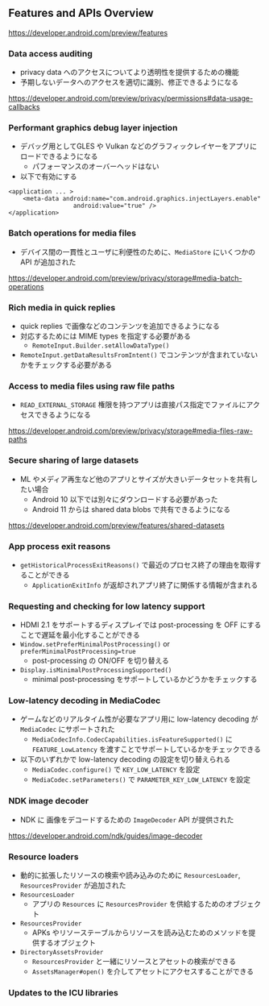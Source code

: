 ## Features and APIs Overview

https://developer.android.com/preview/features

### Data access auditing

* privacy data へのアクセスについてより透明性を提供するための機能
* 予期しないデータへのアクセスを適切に識別、修正できるようになる

https://developer.android.com/preview/privacy/permissions#data-usage-callbacks

### Performant graphics debug layer injection

* デバッグ用としてGLES や Vulkan などのグラフィックレイヤーをアプリにロードできるようになる
  * パフォーマンスのオーバーヘッドはない
* 以下で有効にする

```
<application ... >
    <meta-data android:name="com.android.graphics.injectLayers.enable"
                  android:value="true" />
</application>
```

### Batch operations for media files

* デバイス間の一貫性とユーザに利便性のために、`MediaStore` にいくつかの API が追加された

https://developer.android.com/preview/privacy/storage#media-batch-operations

### Rich media in quick replies

* quick replies で画像などのコンテンツを追加できるようになる
* 対応するためには MIME types を指定する必要がある
  * `RemoteInput.Builder.setAllowDataType()`
* `RemoteInput.getDataResultsFromIntent()` でコンテンツが含まれていないかをチェックする必要がある

### Access to media files using raw file paths

* `READ_EXTERNAL_STORAGE` 権限を持つアプリは直接パス指定でファイルにアクセスできるようになる

https://developer.android.com/preview/privacy/storage#media-files-raw-paths

### Secure sharing of large datasets

* ML やメディア再生など他のアプリとサイズが大きいデータセットを共有したい場合
  * Android 10 以下では別々にダウンロードする必要があった
  * Android 11 からは shared data blobs で共有できるようになる

https://developer.android.com/preview/features/shared-datasets

### App process exit reasons

* `getHistoricalProcessExitReasons()` で最近のプロセス終了の理由を取得することができる
  * `ApplicationExitInfo` が返却されアプリ終了に関係する情報が含まれる

### Requesting and checking for low latency support

* HDMI 2.1 をサポートするディスプレイでは post-processing を OFF にすることで遅延を最小化することができる
* `Window.setPreferMinimalPostProcessing()` or `preferMinimalPostProcessing=true`
  * post-processing の ON/OFF を切り替える
* `Display.isMinimalPostProcessingSupported()`
  * minimal post-processing をサポートしているかどうかをチェックする

### Low-latency decoding in MediaCodec

* ゲームなどのリアルタイム性が必要なアプリ用に low-latency decoding が `MediaCodec` にサポートされた
  * `MediaCodecInfo.CodecCapabilities.isFeatureSupported()` に `FEATURE_LowLatency` を渡すことでサポートしているかをチェックできる
* 以下のいずれかで low-latency decoding の設定を切り替えられる
  * `MediaCodec.configure()` で `KEY_LOW_LATENCY` を設定
  * `MediaCodec.setParameters()` で `PARAMETER_KEY_LOW_LATENCY` を設定

### NDK image decoder

* NDK に 画像をデコードするための `ImageDecoder` API が提供された

https://developer.android.com/ndk/guides/image-decoder

### Resource loaders

* 動的に拡張したリソースの検索や読み込みのために `ResourcesLoader`, `ResourcesProvider` が追加された
* `ResourcesLoader`
  * アプリの `Resources` に `ResourcesProvider` を供給するためのオブジェクト
* `ResourcesProvider`
  * APKs やリソーステーブルからリソースを読み込むためのメソッドを提供するオブジェクト
* `DirectoryAssetsProvider`
  * `ResourcesProvider` と一緒にリソースとアセットの検索ができる
  * `AssetsManager#open()` を介してアセットにアクセスすることができる

### Updates to the ICU libraries

